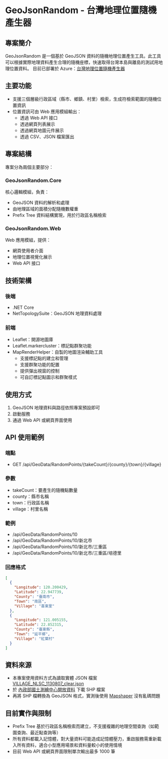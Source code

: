 # GeoJsonRandom - 台灣地理位置隨機產生器

## 專案簡介
GeoJsonRandom 是一個基於 GeoJSON 資料的隨機地理位置產生工具。此工具可以根據實際地理資料產生合理的隨機座標，快速取得台灣本島與離島的測試用地理位置資料。
目前已部署於 Azure：[台灣地理位置隨機產生器](https://geojsonrandom20241021100422.azurewebsites.net/)

## 主要功能
- 支援三個層級行政區域（縣市、鄉鎮、村里）檢索，生成符檢索範圍的隨機位置資訊
- 位置資訊可由 Web 應用模組輸出：
  - 透過 Web API 接口
  - 透過網頁列表展示
  - 透過網頁地圖元件展示
  - 透過 CSV、JSON 檔案匯出


## 專案結構
專案分為兩個主要部分：

### GeoJsonRandom.Core
核心邏輯模組，負責：
- GeoJSON 資料的解析和處理
- 由地理區域的面積分配隨機數權重
- Prefix Tree 資料結構實現，用於行政區名稱檢索

### GeoJsonRandom.Web
Web 應用模組，提供：
- 網頁使用者介面
- 地理位置視覺化展示
- Web API 接口

## 技術架構

### 後端
- .NET Core
- NetTopologySuite：GeoJSON 地理資料處理

### 前端
- Leaflet：開源地圖庫
- Leaflet.markercluster：標記點群聚功能
- MapRenderHelper：自製的地圖渲染輔助工具
  - 支援標記點的建立和管理
  - 支援群聚功能的配置
  - 提供彈出視窗的控制
  - 可自訂標記點圖示和群聚樣式


## 使用方式
1. GeoJSON 地理資料與路徑依照專案預設即可
2. 啟動服務
3. 通過 Web API 或網頁界面使用

## API 使用範例

### 端點
- GET /api/GeoData/RandomPoints/{takeCount}/{county}/{town}/{village}

### 參數
- takeCount：要產生的隨機點數量
- county：縣市名稱
- town：行政區名稱
- village：村里名稱

### 範例
- /api/GeoData/RandomPoints/10
- /api/GeoData/RandomPoints/10/新北市
- /api/GeoData/RandomPoints/10/新北市/三重區
- /api/GeoData/RandomPoints/10/新北市/三重區/培德里

### 回應格式
```json
[
  {
    "Longitude": 120.200429,
    "Latitude": 22.947739,
    "County": "臺南市",
    "Town": "南區",
    "Village": "喜東里"
  },
  {
    "Longitude": 121.005155,
    "Latitude": 22.852315,
    "County": "臺東縣",
    "Town": "延平鄉",
    "Village": "紅葉村"
  }
]
```

## 資料來源
- 本專案使用資料方式為讀取實體 JSON 檔案 [VILLAGE_NLSC_1130807_clear.json](GeoJsonRandom.Web/VILLAGE_NLSC_1130807_clear.json)
- 於 [內政部國土測繪中心開放資料](https://data.gov.tw/dataset/7441) 下載 SHP 檔案
- 再將 SHP 檔轉換為 GeoJSON 格式，實測後使用 [Mapshaper](https://mapshaper.org/) 沒有亂碼問題

## 目前實作與限制
- Prefix Tree 基於行政區名稱檢索而建立，不支援複雜的地理空間查詢（如範圍查詢、最近點查詢等）
- 所有資料都載入記憶體，對大量資料可能造成記憶體壓力，重啟服務需重新載入所有資料，適合小型應用場景和資料量較小的使用情境
- 目前 Web API 或網頁界面限制單次輸出最多 1000 筆

